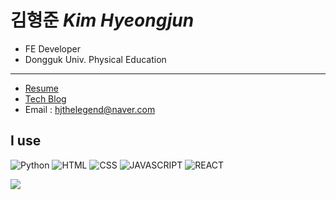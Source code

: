 # 김형준 *Kim Hyeongjun*

- FE Developer
- Dongguk Univ. Physical Education

<hr />

- [Resume](https://kimhyeongjun.notion.site/Kim-Hyeongjun-0651a0629acd4d9486f0ccdac838a2f5)
- [Tech Blog](https://hjkim95.tistory.com/)
- Email : hjthelegend@naver.com

## I use
![Python](https://img.shields.io/badge/Python-3766AB?style=flat-square&logo=Python&logoColor=white)
![HTML](https://img.shields.io/badge/HTML-E34F26?style=flat-square&logo=HTML5&logoColor=white)
![CSS](https://img.shields.io/badge/CSS-1572B6?style=flat-square&logo=CSS3&logoColor=white)
![JAVASCRIPT](https://img.shields.io/badge/JavaScript-F7DF1E?style=flat-square&logo=JavaScript&logoColor=white)
![REACT](https://img.shields.io/badge/React-61DAFB?style=flat-square&logo=React&logoColor=white)

<img src="http://mazassumnida.wtf/api/v2/generate_badge?boj=twintinssk">
